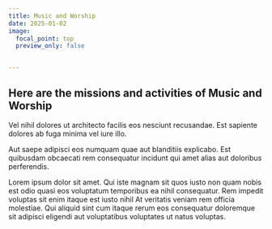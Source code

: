 ```yaml
---
title: Music and Worship
date: 2025-01-02
image:
  focal_point: top
  preview_only: false


---
```


## Here are the missions and activities of Music and Worship

Vel nihil dolores ut architecto facilis eos nesciunt recusandae. Est sapiente dolores ab fuga minima vel iure illo.

Aut saepe adipisci eos numquam quae aut blanditiis explicabo. Est quibusdam obcaecati rem consequatur incidunt qui amet alias aut doloribus perferendis.

Lorem ipsum dolor sit amet. Qui iste magnam sit quos iusto non quam nobis est odio quasi eos voluptatum temporibus ea nihil consequatur. Rem impedit voluptas sit enim itaque est iusto nihil At veritatis veniam rem officia molestiae. Qui aliquid sint cum itaque rerum eos consequatur doloremque sit adipisci eligendi aut voluptatibus voluptates ut natus voluptas.

